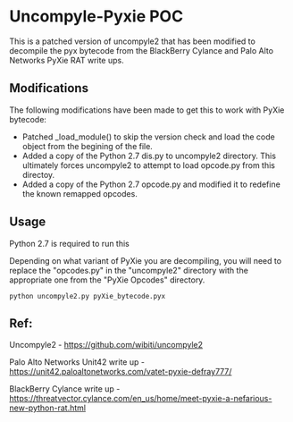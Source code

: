 # Uncompyle-Pyxie POC
This is a patched version of uncompyle2 that has been modified to decompile the pyx bytecode from the BlackBerry Cylance and Palo Alto Networks PyXie RAT write ups.

## Modifications
The following modifications have been made to get this to work with PyXie bytecode:
* Patched _load_module() to skip the version check and load the code object from the begining of the file.
* Added a copy of the Python 2.7 dis.py to uncompyle2 directory. This ultimately forces uncompyle2 to attempt to load opcode.py from this directoy.
* Added a copy of the Python 2.7 opcode.py and modified it to redefine the known remapped opcodes. 

## Usage
Python 2.7 is required to run this

Depending on what variant of PyXie you are decompiling, you will need to replace the "opcodes.py"  in the "uncompyle2" directory with the appropriate one from the "PyXie Opcodes" directory. 

```
python uncompyle2.py pyXie_bytecode.pyx
``` 



## Ref: 
Uncompyle2 -  https://github.com/wibiti/uncompyle2

Palo Alto Networks Unit42 write up - https://unit42.paloaltonetworks.com/vatet-pyxie-defray777/

BlackBerry Cylance write up -  https://threatvector.cylance.com/en_us/home/meet-pyxie-a-nefarious-new-python-rat.html
